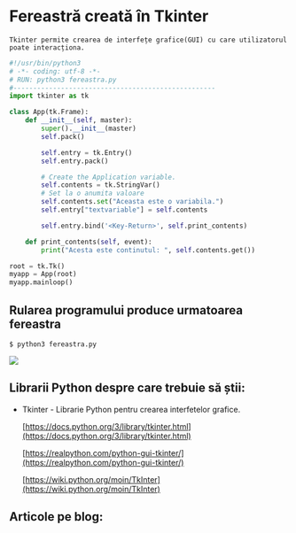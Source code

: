 # Fereastră creată în Tkinter
    Tkinter permite crearea de interfețe grafice(GUI) cu care utilizatorul poate interacționa.

```python 
#!/usr/bin/python3
# -*- coding: utf-8 -*-
# RUN: python3 fereastra.py
#---------------------------------------------------
import tkinter as tk

class App(tk.Frame):
    def __init__(self, master):
        super().__init__(master)
        self.pack()

        self.entry = tk.Entry()
        self.entry.pack()

        # Create the Application variable.
        self.contents = tk.StringVar()
        # Set la o anumita valoare
        self.contents.set("Aceasta este o variabila.")
        self.entry["textvariable"] = self.contents

        self.entry.bind('<Key-Return>', self.print_contents)

    def print_contents(self, event):
        print("Acesta este continutul: ", self.contents.get())

root = tk.Tk()
myapp = App(root)
myapp.mainloop()
```
## Rularea programului produce urmatoarea fereastra
```$ python3 fereastra.py ```

![](img01.png)

## Librarii Python despre care trebuie să știi:
* Tkinter - Librarie Python pentru crearea interfetelor grafice.

    [https://docs.python.org/3/library/tkinter.html](https://docs.python.org/3/library/tkinter.html)

    [https://realpython.com/python-gui-tkinter/](https://realpython.com/python-gui-tkinter/)

    [https://wiki.python.org/moin/TkInter](https://wiki.python.org/moin/TkInter)

## Articole pe blog:

